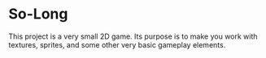 # So-Long
This project is a very small 2D game. Its purpose is to make you work with textures, sprites, and some other very basic gameplay elements.
